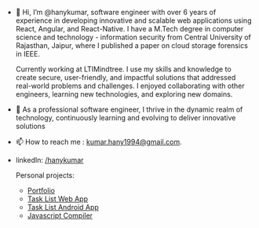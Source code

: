 - 👋 Hi, I’m @hanykumar, software engineer with over 6 years of experience in developing innovative and scalable web applications using React, Angular, and React-Native. I have a M.Tech degree in computer science and technology - information security from Central University of Rajasthan, Jaipur, where I published a paper on cloud storage forensics in IEEE.

  Currently working at LTIMindtree. I use my skills and knowledge to create secure, user-friendly, and impactful solutions that addressed real-world problems and challenges. I enjoyed collaborating with other engineers, learning new   technologies, and exploring new domains.
- 🌱 As a professional software engineer, I thrive in the dynamic realm of technology, continuously learning and evolving to deliver innovative solutions
- 📫 How to reach me : kumar.hany1994@gmail.com.
- linkedIn: [/hanykumar](https://www.linkedin.com/in/hanykumar/)
  
  Personal projects:
  - [Portfolio](https://hanykumar.in/)
  - [Task List Web App](https://tasklist.hanykumar.in/)
  - [Task List Android App](https://play.google.com/store/apps/details?id=com.hanykumar.tasklist)
  - [Javascript Compiler](https://compiler.hanykumar.in/)
  

<!---
hanykumar/hanykumar is a ✨ special ✨ repository because its `README.md` (this file) appears on your GitHub profile.
You can click the Preview link to take a look at your changes.
--->
